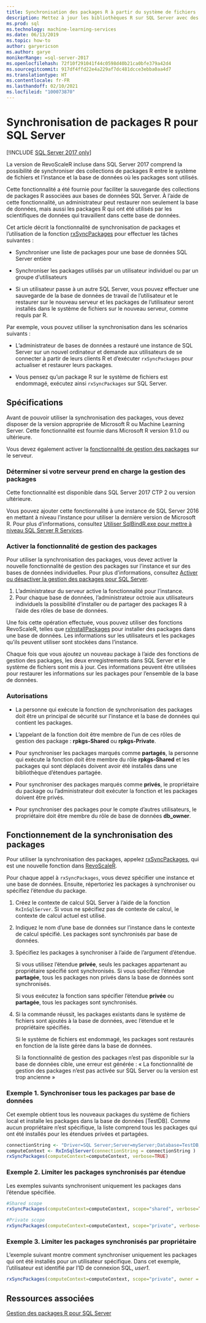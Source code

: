 ```yaml
---
title: Synchronisation des packages R à partir du système de fichiers
description: Mettez à jour les bibliothèques R sur SQL Server avec des versions plus récentes installées sur le système de fichiers.
ms.prod: sql
ms.technology: machine-learning-services
ms.date: 06/13/2019
ms.topic: how-to
author: garyericson
ms.author: garye
monikerRange: =sql-server-2017
ms.openlocfilehash: 72f10f291041f44c0598d40b21ca0bfe379a42d4
ms.sourcegitcommit: 917df4ffd22e4a229af7dc481dcce3ebba0aa4d7
ms.translationtype: HT
ms.contentlocale: fr-FR
ms.lasthandoff: 02/10/2021
ms.locfileid: "100073870"
---
```

# <a name="r-package-synchronization-for-sql-server"></a>Synchronisation de packages R pour SQL Server
[!INCLUDE [SQL Server 2017 only](../../includes/applies-to-version/sqlserver2017-only.md)]

La version de RevoScaleR incluse dans SQL Server 2017 comprend la possibilité de synchroniser des collections de packages R entre le système de fichiers et l’instance et la base de données où les packages sont utilisés.

Cette fonctionnalité a été fournie pour faciliter la sauvegarde des collections de packages R associées aux bases de données SQL Server. À l’aide de cette fonctionnalité, un administrateur peut restaurer non seulement la base de données, mais aussi les packages R qui ont été utilisés par les scientifiques de données qui travaillent dans cette base de données.

Cet article décrit la fonctionnalité de synchronisation de packages et l’utilisation de la fonction [rxSyncPackages](/machine-learning-server/r-reference/revoscaler/rxsyncpackages) pour effectuer les tâches suivantes :

+ Synchroniser une liste de packages pour une base de données SQL Server entière

+ Synchroniser les packages utilisés par un utilisateur individuel ou par un groupe d’utilisateurs

+ Si un utilisateur passe à un autre SQL Server, vous pouvez effectuer une sauvegarde de la base de données de travail de l’utilisateur et le restaurer sur le nouveau serveur et les packages de l’utilisateur seront installés dans le système de fichiers sur le nouveau serveur, comme requis par R.

Par exemple, vous pouvez utiliser la synchronisation dans les scénarios suivants :

+ L’administrateur de bases de données a restauré une instance de SQL Server sur un nouvel ordinateur et demande aux utilisateurs de se connecter à partir de leurs clients R et d’exécuter `rxSyncPackages` pour actualiser et restaurer leurs packages.

+ Vous pensez qu’un package R sur le système de fichiers est endommagé, exécutez ainsi `rxSyncPackages` sur SQL Server.

## <a name="requirements"></a>Spécifications

Avant de pouvoir utiliser la synchronisation des packages, vous devez disposer de la version appropriée de Microsoft R ou Machine Learning Server. Cette fonctionnalité est fournie dans Microsoft R version 9.1.0 ou ultérieure. 

Vous devez également activer la [fonctionnalité de gestion des packages](r-package-how-to-enable-or-disable.md) sur le serveur.

### <a name="determine-whether-your-server-supports-package-management"></a>Déterminer si votre serveur prend en charge la gestion des packages

Cette fonctionnalité est disponible dans SQL Server 2017 CTP 2 ou version ultérieure.

Vous pouvez ajouter cette fonctionnalité à une instance de SQL Server 2016 en mettant à niveau l’instance pour utiliser la dernière version de Microsoft R. Pour plus d’informations, consultez [Utiliser SqlBindR.exe pour mettre à niveau SQL Server R Services](../install/upgrade-r-and-python.md).

### <a name="enable-the-package-management-feature"></a>Activer la fonctionnalité de gestion des packages

Pour utiliser la synchronisation des packages, vous devez activer la nouvelle fonctionnalité de gestion des packages sur l’instance et sur des bases de données individuelles. Pour plus d’informations, consultez [Activer ou désactiver la gestion des packages pour SQL Server](r-package-how-to-enable-or-disable.md).

1. L’administrateur du serveur active la fonctionnalité pour l’instance.
2. Pour chaque base de données, l’administrateur octroie aux utilisateurs individuels la possibilité d’installer ou de partager des packages R à l’aide des rôles de base de données.

Une fois cette opération effectuée, vous pouvez utiliser des fonctions RevoScaleR, telles que [rxInstallPackages](/machine-learning-server/r-reference/revoscaler/rxinstallpackages) pour installer des packages dans une base de données.  Les informations sur les utilisateurs et les packages qu’ils peuvent utiliser sont stockées dans l’instance. 

Chaque fois que vous ajoutez un nouveau package à l’aide des fonctions de gestion des packages, les deux enregistrements dans SQL Server et le système de fichiers sont mis à jour. Ces informations peuvent être utilisées pour restaurer les informations sur les packages pour l’ensemble de la base de données.

### <a name="permissions"></a>Autorisations

+ La personne qui exécute la fonction de synchronisation des packages doit être un principal de sécurité sur l’instance et la base de données qui contient les packages.

+ L’appelant de la fonction doit être membre de l’un de ces rôles de gestion des package : **rpkgs-Shared** ou **rpkgs-Private**.

+ Pour synchroniser les packages marqués comme **partagés**, la personne qui exécute la fonction doit être membre du rôle **rpkgs-Shared** et les packages qui sont déplacés doivent avoir été installés dans une bibliothèque d’étendues partagée.

+ Pour synchroniser des packages marqués comme **privés**, le propriétaire du package ou l’administrateur doit exécuter la fonction et les packages doivent être privés.

+ Pour synchroniser des packages pour le compte d’autres utilisateurs, le propriétaire doit être membre du rôle de base de données **db_owner**.

## <a name="how-package-synchronization-works"></a>Fonctionnement de la synchronisation des packages

Pour utiliser la synchronisation des packages, appelez [rxSyncPackages](/r-server/r-reference/revoscaler/rxsyncpackages), qui est une nouvelle fonction dans [RevoScaleR](/machine-learning-server/r-reference/revoscaler/revoscaler). 

Pour chaque appel à `rxSyncPackages`, vous devez spécifier une instance et une base de données. Ensuite, répertoriez les packages à synchroniser ou spécifiez l’étendue du package.

1. Créez le contexte de calcul SQL Server à l’aide de la fonction `RxInSqlServer`. Si vous ne spécifiez pas de contexte de calcul, le contexte de calcul actuel est utilisé.

2. Indiquez le nom d’une base de données sur l’instance dans le contexte de calcul spécifié. Les packages sont synchronisés par base de données.

3. Spécifiez les packages à synchroniser à l’aide de l’argument d’étendue.

    Si vous utilisez l’étendue **privée**, seuls les packages appartenant au propriétaire spécifié sont synchronisés. Si vous spécifiez l’étendue **partagée**, tous les packages non privés dans la base de données sont synchronisés. 
    
    Si vous exécutez la fonction sans spécifier l’étendue **privée** ou **partagée**, tous les packages sont synchronisés.

4. Si la commande réussit, les packages existants dans le système de fichiers sont ajoutés à la base de données, avec l’étendue et le propriétaire spécifiés.

    Si le système de fichiers est endommagé, les packages sont restaurés en fonction de la liste gérée dans la base de données.

    Si la fonctionnalité de gestion des packages n’est pas disponible sur la base de données cible, une erreur est générée : « La fonctionnalité de gestion des packages n’est pas activée sur SQL Server ou la version est trop ancienne »

### <a name="example-1-synchronize-all-package-by-database"></a>Exemple 1. Synchroniser tous les packages par base de données

Cet exemple obtient tous les nouveaux packages du système de fichiers local et installe les packages dans la base de données [TestDB]. Comme aucun propriétaire n’est spécifique, la liste comprend tous les packages qui ont été installés pour les étendues privées et partagées.

```R
connectionString <- "Driver=SQL Server;Server=myServer;Database=TestDB;Trusted_Connection=True;"
computeContext <- RxInSqlServer(connectionString = connectionString )
rxSyncPackages(computeContext=computeContext, verbose=TRUE)
```

### <a name="example-2-restrict-synchronized-packages-by-scope"></a>Exemple 2. Limiter les packages synchronisés par étendue

Les exemples suivants synchronisent uniquement les packages dans l’étendue spécifiée.

```R
#Shared scope
rxSyncPackages(computeContext=computeContext, scope="shared", verbose=TRUE)

#Private scope
rxSyncPackages(computeContext=computeContext, scope="private", verbose=TRUE)
```

### <a name="example-3-restrict-synchronized-packages-by-owner"></a>Exemple 3. Limiter les packages synchronisés par propriétaire

L’exemple suivant montre comment synchroniser uniquement les packages qui ont été installés pour un utilisateur spécifique. Dans cet exemple, l’utilisateur est identifié par l’ID de connexion SQL, *user1*.

```R
rxSyncPackages(computeContext=computeContext, scope="private", owner = "user1", verbose=TRUE))
```

## <a name="related-resources"></a>Ressources associées

[Gestion des packages R pour SQL Server](install-additional-r-packages-on-sql-server.md)